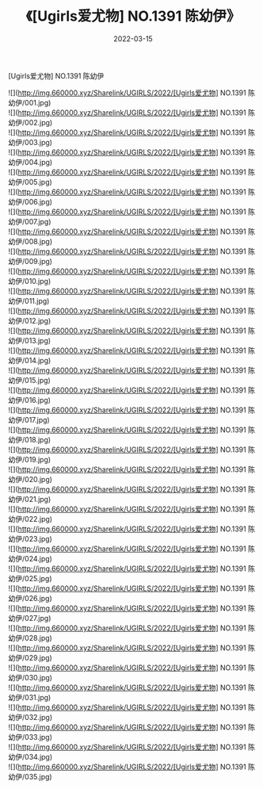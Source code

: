 ﻿---
layout: post
title:  《[Ugirls爱尤物] NO.1391 陈幼伊》
date:   2022-03-15
img: http://img.660000.xyz/Sharelink/UGIRLS/2022/[Ugirls爱尤物] NO.1391 陈幼伊/000.jpg
categories: [美女, 清纯, 唯美]
---

[Ugirls爱尤物] NO.1391 陈幼伊

 ![](http://img.660000.xyz/Sharelink/UGIRLS/2022/[Ugirls爱尤物] NO.1391 陈幼伊/001.jpg) <br>![](http://img.660000.xyz/Sharelink/UGIRLS/2022/[Ugirls爱尤物] NO.1391 陈幼伊/002.jpg) <br>![](http://img.660000.xyz/Sharelink/UGIRLS/2022/[Ugirls爱尤物] NO.1391 陈幼伊/003.jpg) <br>![](http://img.660000.xyz/Sharelink/UGIRLS/2022/[Ugirls爱尤物] NO.1391 陈幼伊/004.jpg) <br>![](http://img.660000.xyz/Sharelink/UGIRLS/2022/[Ugirls爱尤物] NO.1391 陈幼伊/005.jpg) <br>![](http://img.660000.xyz/Sharelink/UGIRLS/2022/[Ugirls爱尤物] NO.1391 陈幼伊/006.jpg) <br>![](http://img.660000.xyz/Sharelink/UGIRLS/2022/[Ugirls爱尤物] NO.1391 陈幼伊/007.jpg) <br>![](http://img.660000.xyz/Sharelink/UGIRLS/2022/[Ugirls爱尤物] NO.1391 陈幼伊/008.jpg) <br>![](http://img.660000.xyz/Sharelink/UGIRLS/2022/[Ugirls爱尤物] NO.1391 陈幼伊/009.jpg) <br>![](http://img.660000.xyz/Sharelink/UGIRLS/2022/[Ugirls爱尤物] NO.1391 陈幼伊/010.jpg) <br>![](http://img.660000.xyz/Sharelink/UGIRLS/2022/[Ugirls爱尤物] NO.1391 陈幼伊/011.jpg) <br>![](http://img.660000.xyz/Sharelink/UGIRLS/2022/[Ugirls爱尤物] NO.1391 陈幼伊/012.jpg) <br>![](http://img.660000.xyz/Sharelink/UGIRLS/2022/[Ugirls爱尤物] NO.1391 陈幼伊/013.jpg) <br>![](http://img.660000.xyz/Sharelink/UGIRLS/2022/[Ugirls爱尤物] NO.1391 陈幼伊/014.jpg) <br>![](http://img.660000.xyz/Sharelink/UGIRLS/2022/[Ugirls爱尤物] NO.1391 陈幼伊/015.jpg) <br>![](http://img.660000.xyz/Sharelink/UGIRLS/2022/[Ugirls爱尤物] NO.1391 陈幼伊/016.jpg) <br>![](http://img.660000.xyz/Sharelink/UGIRLS/2022/[Ugirls爱尤物] NO.1391 陈幼伊/017.jpg) <br>![](http://img.660000.xyz/Sharelink/UGIRLS/2022/[Ugirls爱尤物] NO.1391 陈幼伊/018.jpg) <br>![](http://img.660000.xyz/Sharelink/UGIRLS/2022/[Ugirls爱尤物] NO.1391 陈幼伊/019.jpg) <br>![](http://img.660000.xyz/Sharelink/UGIRLS/2022/[Ugirls爱尤物] NO.1391 陈幼伊/020.jpg) <br>![](http://img.660000.xyz/Sharelink/UGIRLS/2022/[Ugirls爱尤物] NO.1391 陈幼伊/021.jpg) <br>![](http://img.660000.xyz/Sharelink/UGIRLS/2022/[Ugirls爱尤物] NO.1391 陈幼伊/022.jpg) <br>![](http://img.660000.xyz/Sharelink/UGIRLS/2022/[Ugirls爱尤物] NO.1391 陈幼伊/023.jpg) <br>![](http://img.660000.xyz/Sharelink/UGIRLS/2022/[Ugirls爱尤物] NO.1391 陈幼伊/024.jpg) <br>![](http://img.660000.xyz/Sharelink/UGIRLS/2022/[Ugirls爱尤物] NO.1391 陈幼伊/025.jpg) <br>![](http://img.660000.xyz/Sharelink/UGIRLS/2022/[Ugirls爱尤物] NO.1391 陈幼伊/026.jpg) <br>![](http://img.660000.xyz/Sharelink/UGIRLS/2022/[Ugirls爱尤物] NO.1391 陈幼伊/027.jpg) <br>![](http://img.660000.xyz/Sharelink/UGIRLS/2022/[Ugirls爱尤物] NO.1391 陈幼伊/028.jpg) <br>![](http://img.660000.xyz/Sharelink/UGIRLS/2022/[Ugirls爱尤物] NO.1391 陈幼伊/029.jpg) <br>![](http://img.660000.xyz/Sharelink/UGIRLS/2022/[Ugirls爱尤物] NO.1391 陈幼伊/030.jpg) <br>![](http://img.660000.xyz/Sharelink/UGIRLS/2022/[Ugirls爱尤物] NO.1391 陈幼伊/031.jpg) <br>![](http://img.660000.xyz/Sharelink/UGIRLS/2022/[Ugirls爱尤物] NO.1391 陈幼伊/032.jpg) <br>![](http://img.660000.xyz/Sharelink/UGIRLS/2022/[Ugirls爱尤物] NO.1391 陈幼伊/033.jpg) <br>![](http://img.660000.xyz/Sharelink/UGIRLS/2022/[Ugirls爱尤物] NO.1391 陈幼伊/034.jpg) <br>![](http://img.660000.xyz/Sharelink/UGIRLS/2022/[Ugirls爱尤物] NO.1391 陈幼伊/035.jpg) <br>